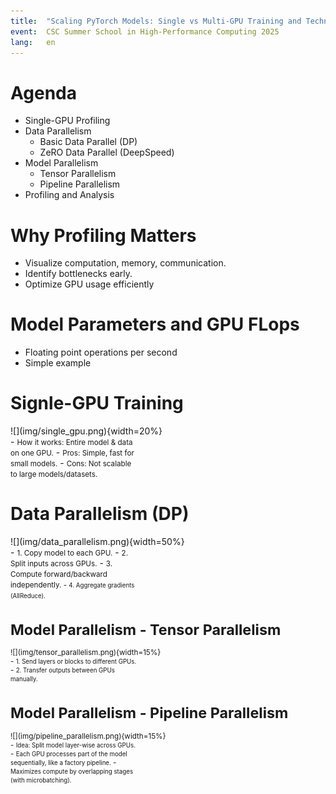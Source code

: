 ```yaml
---
title:  "Scaling PyTorch Models: Single vs Multi-GPU Training and Techniques"
event:  CSC Summer School in High-Performance Computing 2025
lang:   en
---
```


# Agenda

- Single-GPU Profiling
- Data Parallelism
    - Basic Data Parallel (DP)
    - ZeRO Data Parallel (DeepSpeed)
- Model Parallelism
    - Tensor Parallelism
    - Pipeline Parallelism
- Profiling and Analysis


# Why Profiling Matters

- Visualize computation, memory, communication.
- Identify bottlenecks early.
- Optimize GPU usage efficiently


# Model Parameters and GPU FLops

- Floating point operations per second
- Simple example


# Signle-GPU Training
<div class="column"  style="width:58%">
  ![](img/single_gpu.png){width=20%}
</div>
<div class="column"  style="width:40%">
  - <small>How it works: Entire model & data on one GPU.</small>
  - <small>Pros: Simple, fast for small models.</small>
  - <small>Cons: Not scalable to large models/datasets.</small>
</div>


# Data Parallelism (DP)
<div class="column"  style="width:58%">
  ![](img/data_parallelism.png){width=50%}
</div>
<div class="column"  style="width:40%">
  - <small>1. Copy model to each GPU.</small>
  - <small>2. Split inputs across GPUs.</small>
  - <small>3. Compute forward/backward independently.
  - <small>4. Aggregate gradients (AllReduce).</small>
</div>    


# Model Parallelism - Tensor Parallelism
<div class="column"  style="width:58%">
  ![](img/tensor_parallelism.png){width=15%}
</div>
<div class="column"  style="width:40%">
  - <small>1. Send layers or blocks to different GPUs.</small>
  - <small>2. Transfer outputs between GPUs manually.</small>
</div>  

# Model Parallelism - Pipeline Parallelism
<div class="column"  style="width:50%">
  ![](img/pipeline_parallelism.png){width=15%}
</div>
<div class="column"  style="width:40%">
  - <small>Idea: Split model layer-wise across GPUs.</small>
  - <small>Each GPU processes part of the model sequentially, like a factory pipeline.</small>
  - <small>Maximizes compute by overlapping stages (with microbatching).</small>
</div>
